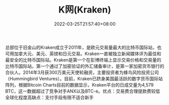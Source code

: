 ﻿---
weight: 
title: "K网(Kraken)"
description: "总部位于旧金山的Kraken成立于2011年，是欧元交易量最大的比特币国际站，也可用加拿大元、美元、英镑和日元交易。"
date: 2022-03-25T21:57:40+08:00
lastmod: 2022-03-25T16:45:40+08:00
draft: false
authors: ["Metabd"]
featuredImage: "kwangkraken.webp"
link: ""
tags: ["交易所","K网(Kraken)"]
categories: ["navigation"]
navigation: ["交易所"]
lightgallery: true
toc: true
pinned: false
recommend: false
recommend1: false
---
总部位于旧金山的Kraken成立于2011年，是欧元交易量最大的比特币国际站，也可用加拿大元、美元、英镑和日元交易。Kraken一直被独立新闻媒体评为最佳和最安全的比特币国际站。Kraken是第一个在彭博终端上显示交易价格和交易量的比特币国际站，第一个通过了加密验证的外汇储备审计，是第一家加密货币银行的合伙人。2014年3月获300万美元天使轮融资，主要投资者为蜂鸟风险投资公司（Hummingbird Ventures）。目前，Kraken已跻身美国最活跃的数字货币国际站阵列，根据Bitcoin Charts目前的数据显示，Kraken平台的日成交量为4,579 BTC，这一数据超过了竞争对手ANX以及BTC-e。优点：交易费合理提款费较低全球化程度高缺点：支付手段有限不适合新手
